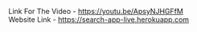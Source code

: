 Link For The Video - https://youtu.be/ApsyNJHGFfM <br>
Website Link - https://search-app-live.herokuapp.com
